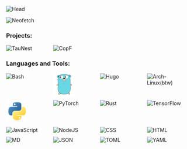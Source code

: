 ![Head](https://github.com/AlexandrosLiaskos/AlexandrosLiaskos/assets/128935863/3e052711-75a0-4b58-a5c4-376d5aedfb44)

![Neofetch](https://github.com/AlexandrosLiaskos/AlexandrosLiaskos/assets/128935863/75ba1575-83be-4aff-bd6f-ee00187401e4)

</p>
<h3 align="left">Projects:</h3>
<div align="left" style="display: grid; grid-template-columns: repeat(4, 1fr); gap: 10px;">
    <a href="https://github.com/AlexandrosLiaskos/TauNest" target="_blank" rel="noreferrer" style="text-decoration: none;">
        <img src="https://github.com/AlexandrosLiaskos/TauNest/assets/128935863/85fdfeed-fc2f-4c9d-9019-0e089b45c45f" alt="TauNest" width="60" height="60"/>
    </a>
    <a href="https://github.com/AlexandrosLiaskos/CopF" target="_blank" rel="noreferrer" style="text-decoration: none;">
        <img src="https://github.com/AlexandrosLiaskos/CopF/assets/128935863/aebfd2a8-cc4d-45e5-9e71-ec28e6166b44" alt="CopF" width="60" height="60"/>
    </a>
</div>

</p>
<h3 align="left">Languages and Tools:</h3>
<div align="left" style="display: grid; grid-template-columns: repeat(4, 1fr); gap: 10px;">
    <a href="https://www.gnu.org/software/bash/" target="_blank" rel="noreferrer" style="text-decoration: none;">
        <img src="https://github.com/AlexandrosLiaskos/AlexandrosLiaskos/assets/128935863/74b815d7-e943-4ae6-aec4-53e3b2d33706" alt="Bash" width="60" height="60"/>
    </a>
    <a href="https://golang.org" target="_blank" rel="noreferrer" style="text-decoration: none;">
        <img src="https://raw.githubusercontent.com/devicons/devicon/master/icons/go/go-original.svg" alt="Go" width="60" height="60"/>
    </a>
    <a href="https://gohugo.io/" target="_blank" rel="noreferrer" style="text-decoration: none;">
        <img src="https://github.com/AlexandrosLiaskos/AlexandrosLiaskos/assets/128935863/40b9db1a-9ad2-417e-9901-4a1618b6742c" alt="Hugo" width="60" height="60"/>
    </a>
    <a href="https://archlinux.org/" target="_blank" rel="noreferrer" style="text-decoration: none;">
        <img src="https://github.com/AlexandrosLiaskos/AlexandrosLiaskos/assets/128935863/a9740ce8-a3d7-417f-a558-dbbc34546c06" alt="Arch-Linux(btw)" width="60" height="60"/>
    </a>
    <a href="https://www.python.org" target="_blank" rel="noreferrer" style="text-decoration: none;">
        <img src="https://raw.githubusercontent.com/devicons/devicon/master/icons/python/python-original.svg" alt="Python" width="60" height="60"/>
    </a>
    <a href="https://pytorch.org/" target="_blank" rel="noreferrer" style="text-decoration: none;">
        <img src="https://www.vectorlogo.zone/logos/pytorch/pytorch-icon.svg" alt="PyTorch" width="60" height="60"/>
    </a>
    <a href="https://www.rust-lang.org" target="_blank" rel="noreferrer" style="text-decoration: none;">
        <img src="https://github.com/AlexandrosLiaskos/AlexandrosLiaskos/assets/128935863/2f0f0ec5-558e-489d-8fdf-f1020bdfcb38" alt="Rust" width="60" height="60"/>
    </a>
    <a href="https://www.tensorflow.org" target="_blank" rel="noreferrer" style="text-decoration: none;">
        <img src="https://www.vectorlogo.zone/logos/tensorflow/tensorflow-icon.svg" alt="TensorFlow" width="60" height="60"/>
    </a>
    <a href="https://ecma-international.org/publications-and-standards/standards/ecma-262/" target="_blank" rel="noreferrer" style="text-decoration: none;">
        <img src="https://github.com/AlexandrosLiaskos/AlexandrosLiaskos/assets/128935863/af13cd77-2ddb-441b-8ce0-ef6f76b6222b" alt="JavaScript" width="60" height="60"/>
    </a>
    <a href="https://nodejs.org/en" target="_blank" rel="noreferrer" style="text-decoration: none;">
        <img src="https://github.com/AlexandrosLiaskos/AlexandrosLiaskos/assets/128935863/78146682-3992-4c52-be26-c44cab4e7054" alt="NodeJS" width="60" height="60"/>
    </a>
    <a href="https://www.w3.org/TR/CSS/#css" target="_blank" rel="noreferrer" style="text-decoration: none;">
        <img src="https://github.com/AlexandrosLiaskos/AlexandrosLiaskos/assets/128935863/3167fe0c-90e6-4aeb-8973-8f7a55c2f076" alt="CSS" width="60" height="60"/>
    </a>
    <a href="https://html.spec.whatwg.org/" target="_blank" rel="noreferrer" style="text-decoration: none;">
        <img src="https://github.com/AlexandrosLiaskos/AlexandrosLiaskos/assets/128935863/313da35a-522b-4b26-b885-6551ac9baa44" alt="HTML" width="60" height="60"/>
    </a>
    <a href="https://daringfireball.net/projects/markdown/" target="_blank" rel="noreferrer" style="text-decoration: none;">
        <img src="https://github.com/AlexandrosLiaskos/AlexandrosLiaskos/assets/128935863/599698f5-4e8e-4711-95a0-ee262f72fda4" alt="MD" width="60" height="60"/>
    </a>
    <a href="https://www.json.org/json-en.html" target="_blank" rel="noreferrer" style="text-decoration: none;">
        <img src="https://github.com/AlexandrosLiaskos/AlexandrosLiaskos/assets/128935863/e71548ce-5b3f-4785-b4b4-9c3483195a53" alt="JSON" width="60" height="60"/>
    </a>
    <a href="https://toml.io/en/" target="_blank" rel="noreferrer" style="text-decoration: none;">
        <img src="https://github.com/AlexandrosLiaskos/AlexandrosLiaskos/assets/128935863/4bce3988-9490-4621-9291-0dab97243042" alt="TOML" width="60" height="60"/>
    </a>
    <a href="https://yaml.org/" target="_blank" rel="noreferrer" style="text-decoration: none;">
        <img src="https://github.com/AlexandrosLiaskos/AlexandrosLiaskos/assets/128935863/52546972-ef27-49c6-bdc4-cbd26757f4a7" alt="YAML" width="60" height="60"/>
    </a>
    

</div>
